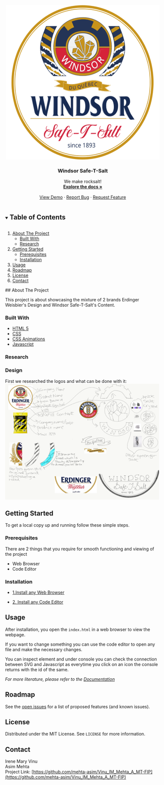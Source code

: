 <!-- PROJECT LOGO -->
<br />
<p align="center">
  <a href="https://github.com/mehta-asim/Vinu_IM_Mehta_A_MT-FIP">
    <img src="images/logo-label-final.svg" alt="Logo" width="500" height="500">
  </a>

  <h3 align="center">Windsor Safe-T-Salt</h3>

  <p align="center">
    We make rocksalt!
    <br />
    <a href="https://github.com/mehta-asim/Vinu_IM_Mehta_A_MT-FIP"><strong>Explore the docs »</strong></a>
    <br />
    <br />
    <a href="https://github.com/mehta-asim/Vinu_IM_Mehta_A_MT-FIP">View Demo</a>
    ·
    <a href="https://github.com/mehta-asim/Vinu_IM_Mehta_A_MT-FIP/issues">Report Bug</a>
    ·
    <a href="https://github.com/mehta-asim/Vinu_IM_Mehta_A_MT-FIP/issues">Request Feature</a>
  </p>
</p>



<!-- TABLE OF CONTENTS -->
<details open="open">
  <summary><h2 style="display: inline-block">Table of Contents</h2></summary>
  <ol>
    <li>
      <a href="#about-the-project">About The Project</a>
      <ul>
        <li><a href="#built-with">Built With</a></li>
        <li><a href="research">Research</a></li>
      </ul>
    </li>
    <li>
      <a href="#getting-started">Getting Started</a>
      <ul>
        <li><a href="#prerequisites">Prerequisites</a></li>
        <li><a href="#installation">Installation</a></li>
      </ul>
    </li>
    <li><a href="#usage">Usage</a></li>
    <li><a href="#roadmap">Roadmap</a></li>
    <li><a href="#license">License</a></li>
    <li><a href="#contact">Contact</a></li>
  </ol>
</details>
## About The Project

This project is about showcasing the mixture of 2 brands Erdinger Weisbier's Design and Windsor Safe-T-Salt's Content.

### Built With

* [HTML 5](https://www.w3.org/TR/2008/WD-html5-20080122/)
* [CSS](https://www.w3.org/Style/CSS/Overview.en.html)
* [CSS Animations](https://developer.mozilla.org/en-US/docs/Web/CSS/CSS_Animations)
* [Javascript](https://www.w3schools.com/js/DEFAULT.asp)

### Research

<h3>Design</h3>
First we researched the logos and what can be done with it:<br>
<img src="images/logo-study.png" width="500" height="375">
<br>


<!-- GETTING STARTED -->
## Getting Started

To get a local copy up and running follow these simple steps.

### Prerequisites

There are 2 things that you require for smooth functioning and viewing of the project<br>
<ul>
  <li>Web Browser</li>
  <li>Code Editor</li>
</ul>

### Installation

* [1.Install any Web Browser](https://www.google.com/search?q=download-web-browser)

* [2. Install any Code Editor](https://www.google.com/search?q=download-code-editor)

<!-- USAGE EXAMPLES -->
## Usage

After installation, you open the <code>index.html</code> in a web browser to view the webpage.

If you want to change something you can use the code editor to open any file and make the necessary changes.

You can inspect element and under console you can check the connection between SVG and Javascript as everytime you click on an icon the console returns with the id of the same.

_For more literature, please refer to the [Documentation](https://www.w3schools.com/html/html_editors.asp)_

<!-- ROADMAP -->
## Roadmap

See the [open issues](https://github.com/mehta-asim/Vinu_IM_Mehta_A_MT-FIPissues) for a list of proposed features (and known issues).

<!-- LICENSE -->
## License

Distributed under the MIT License. See `LICENSE` for more information.

<!-- CONTACT -->
## Contact
Irene Mary Vinu<br>
Asim Mehta<br>
Project Link: [https://github.com/mehta-asim/Vinu_IM_Mehta_A_MT-FIP](https://github.com/mehta-asim/Vinu_IM_Mehta_A_MT-FIP)

